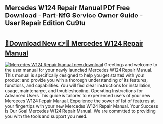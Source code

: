 ## Mercedes W124 Repair Manual PDf Free Download - Part-NfG Service Owner Guide - User Repair Edition Cu9tu

# <h2><a href="http://cf22801.oget.top/?id=Mercedes+W124+Repair+Manual">🔗Download New 👉🔴 Mercedes W124 Repair Manual</a></h2>

[![Mercedes W124 Repair Manual new download](https://i.imgur.com/5g1atiW.png)](http://cf22801.oget.top/?id=Mercedes+W124+Repair+Manual)
Greetings and welcome to the user manual for your newly launched Mercedes W124 Repair Manual. This manual is specifically designed to help you get started with your product and provide you with a thorough understanding of its features, functions, and capabilities. You will find clear instructions for installation, usage, maintenance, and troubleshooting. Operating Instructions for Advanced Users This guide is tailored to experienced users of your new Mercedes W124 Repair Manual. Experience the power of list of features at your fingertips with your new Mercedes W124 Repair Manual. Your Success is Our Goal Mercedes W124 Repair Manual. We are committed to providing you with the tools and support you need.
